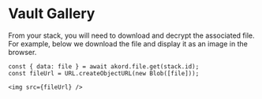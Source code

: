 # Vault Gallery

From your stack, you will need to download and decrypt the associated file. For example, below we download the file and display it as an image in the browser.

```
const { data: file } = await akord.file.get(stack.id);
const fileUrl = URL.createObjectURL(new Blob([file]));

<img src={fileUrl} />
```
